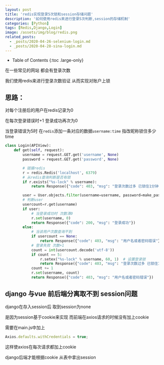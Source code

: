 ```yaml
---
layout: post
title: 'redis实现登录5次锁和session存储问题'
description: '如何使用redis来进行登录5次判断,session的存储机制'
categories: [Python]
tags: [Redis,Django,Login]
image: /assets/img/blog/redis.png
related_posts:
  - _posts/2020-04-26-selenium-login.md
  - _posts/2020-04-28-sina-login.md
---
```


- Table of Contents
{:toc .large-only}

在一些常见的网站 都会有登录次数

我们使用redis来进行登录次数验证 从而实现对账户上锁

## 思路：

对每个注册后的用户在redis记录为0

在每次登录错误时+1 登录成功再次为0

当登录错误为5时 在`redis`添加一条对应的数据`username:time` 指改昵称锁住多少time

```python
class Login(APIView):
    def get(self, request):
        username = request.GET.get('username', None)
        password = request.GET.get('password', None)

        # 链接redis
        r = redis.Redis('localhost', 6379)
        # 从redis查询判断是否有锁
        if r.exists("%s-lock" % username):
            return Response({"code": 403, "msg": "登录次数过多 已锁住1分钟"})

        user = User.objects.filter(username=username, password=make_password(password)).first()
        # 判断user
        usercount=r.get(username)
        if user:
            # 当登录成功时 次数清0
            r.set(username, 0)
            return Response({"code": 200, "msg": "登录成功"})
        else:
            # 当该用户次数查询不到
            if usercount == None:
                return Response({"code": 403, "msg": "用户名或者密码错误"})
            # 登录失败 次数+1
            count = int(usercount.decode('utf-8'))
            if count == 5:
                r.setex("%s-lock" % username, 60, 1)  # 设置登录锁
                return Response({"code": 403, "msg": "登录次数过多 已锁住1分钟"})
            count += 1
            r.set(username, count)
            return Response({"code": 403, "msg": "用户名或者密码错误"})
```

## django 与vue 前后端分离取不到 session问题 

django在存入session后 取到session为none

是因为session基于cookie来实现 而前端在axios请求的时候没有加上cookie

需要在main.js中加上

```js
Axios.defaults.withCredentials = true;
```

这样使axios在每次请求都加上cookie

django后端才能根据cookie 从表中拿出session

